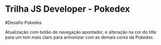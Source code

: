 # Trilha JS Developer - Pokedex

#Desafio Pokedex

Atualização com botão de navegação apontador, e alteração na cor do title para um tom mais claro para armonizar com as demais cores da Pokedex.
